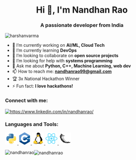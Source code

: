 <h1 align="center">Hi 👋, I'm Nandhan Rao</h1>
<h3 align="center">A passionate developer from India</h3>

<p align="left"> <img src="https://komarev.com/ghpvc/?username=harshanvarma&label=Profile%20views&color=0e75b6&style=flat" alt="harshanvarma" /> </p>

- 🔭 I’m currently working on **AI/ML, Cloud Tech**
- 🌱 I’m currently learning **DevOps**
- 👯 I’m looking to collaborate on **open source projects**
- 🤝 I’m looking for help with **systems programming**
- 💬 Ask me about **Python, C++, Machine Learning, web dev**
- 📫 How to reach me: **nandhanrao99@gmail.com**
- 🏆 3x National Hackathon Winner
- ⚡ Fun fact: **I love hackathons!**


<h3 align="left">Connect with me:</h3>
<p align="left">
<a href="https://linkedin.com/in/your-linkedin" target="blank"><img align="center" src="https://cdn.jsdelivr.net/npm/simple-icons@v3/icons/linkedin.svg" alt="https://www.linkedin.com/in/nandhanrao/" height="30" width="40" /></a>
</p>

<h3 align="left">Languages and Tools:</h3>
<p align="left">
  <a href="https://www.python.org" target="_blank"> <img src="https://raw.githubusercontent.com/devicons/devicon/master/icons/python/python-original.svg" alt="python" width="40" height="40"/> </a>
  <a href="https://www.cplusplus.com/" target="_blank"> <img src="https://raw.githubusercontent.com/devicons/devicon/master/icons/cplusplus/cplusplus-original.svg" alt="cplusplus" width="40" height="40"/> </a>
  <a href="https://www.linux.org/" target="_blank"> <img src="https://raw.githubusercontent.com/devicons/devicon/master/icons/linux/linux-original.svg" alt="linux" width="40" height="40"/> </a>
  <a href="https://react.dev/" target="_blank"> <img src="https://raw.githubusercontent.com/devicons/devicon/master/icons/react/react-original.svg" alt="react" width="40" height="40"/> </a>
  <a href="https://flask.palletsprojects.com/" target="_blank"> <img src="https://raw.githubusercontent.com/devicons/devicon/master/icons/flask/flask-original.svg" alt="flask" width="40" height="40"/> </a>
</p>


<p><img align="left" src="https://github-readme-stats.vercel.app/api/top-langs?username=Nandhan-rao9&show_icons=true&locale=en&layout=compact" alt="nandhanrao" /></p>
<p><img align="center" src="https://github-readme-streak-stats.herokuapp.com/?user=Nandhan-rao9&" alt="nandhanrao" /></p>


